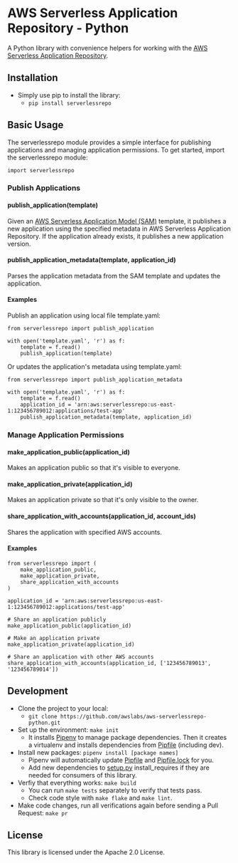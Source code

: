 # AWS Serverless Application Repository - Python

A Python library with convenience helpers for working with the [AWS Serverless Application Repository](https://aws.amazon.com/serverless/serverlessrepo/).

## Installation
* Simply use pip to install the library:
    * `pip install serverlessrepo`

## Basic Usage
The serverlessrepo module provides a simple interface for publishing applications and managing application permissions. To get started, import the serverlessrepo module:
```
import serverlessrepo
```

### Publish Applications
#### publish_application(template)
Given an [AWS Serverless Application Model (SAM)](https://github.com/awslabs/serverless-application-model/blob/master/versions/2016-10-31.md) template, it publishes a new application using the specified metadata in AWS Serverless Application Repository. If the application already exists, it publishes a new application version.

#### publish_application_metadata(template, application_id)
Parses the application metadata from the SAM template and updates the application.

#### Examples
Publish an application using local file template.yaml:
```
from serverlessrepo import publish_application

with open('template.yaml', 'r') as f:
    template = f.read()
    publish_application(template)
```

Or updates the application's metadata using template.yaml:
```
from serverlessrepo import publish_application_metadata

with open('template.yaml', 'r') as f:
    template = f.read()
    application_id = 'arn:aws:serverlessrepo:us-east-1:123456789012:applications/test-app'
    publish_application_metadata(template, application_id)
```

### Manage Application Permissions
#### make_application_public(application_id)
Makes an application public so that it's visible to everyone.

#### make_application_private(application_id)
Makes an application private so that it's only visible to the owner.

#### share_application_with_accounts(application_id, account_ids)
Shares the application with specified AWS accounts.

#### Examples
```
from serverlessrepo import (
    make_application_public,
    make_application_private,
    share_application_with_accounts
)

application_id = 'arn:aws:serverlessrepo:us-east-1:123456789012:applications/test-app'

# Share an application publicly
make_application_public(application_id)

# Make an application private
make_application_private(application_id)

# Share an application with other AWS accounts
share_application_with_accounts(application_id, ['123456789013', '123456789014'])
```

## Development
* Clone the project to your local:
    * `git clone https://github.com/awslabs/aws-serverlessrepo-python.git`
* Set up the environment: `make init`
    * It installs [Pipenv](https://github.com/pypa/pipenv) to manage package dependencies. Then it creates a virtualenv and installs dependencies from [Pipfile](./Pipfile) (including dev).
* Install new packages: `pipenv install [package names]`
    * Pipenv will automatically update [Pipfile](./Pipfile) and [Pipfile.lock](./Pipfile.lock) for you.
    * Add new dependencies to [setup.py](./setup.py) install_requires if they are needed for consumers of this library.
* Verfiy that everything works: `make build`
    * You can run `make tests` separately to verify that tests pass.
    * Check code style with `make flake` and `make lint`.
* Make code changes, run all verifications again before sending a Pull Request: `make pr`

## License

This library is licensed under the Apache 2.0 License.

